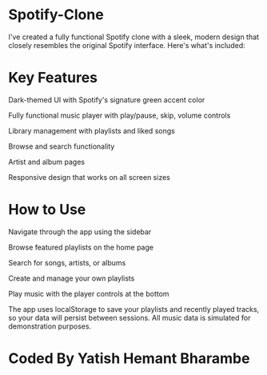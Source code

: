 # Spotify-Clone
I've created a fully functional Spotify clone with a sleek, modern design that closely resembles the original Spotify interface. Here's what's included:

# Key Features

Dark-themed UI with Spotify's signature green accent color

Fully functional music player with play/pause, skip, volume controls

Library management with playlists and liked songs

Browse and search functionality

Artist and album pages

Responsive design that works on all screen sizes

# How to Use

Navigate through the app using the sidebar

Browse featured playlists on the home page

Search for songs, artists, or albums

Create and manage your own playlists

Play music with the player controls at the bottom

The app uses localStorage to save your playlists and recently played tracks, so your data will persist between sessions. All music data is simulated for demonstration purposes.

# Coded By Yatish Hemant Bharambe 
